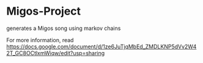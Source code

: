 # Migos-Project
generates a Migos song using markov chains

For more information, read https://docs.google.com/document/d/1ze6JuTjqMbEd_ZMDLKNP5dVv2W42T_GC8OCtlxmWiqw/edit?usp=sharing
